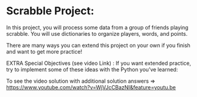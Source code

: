 # Scrabble Project:

In this project, you will process some data from a group of friends playing scrabble.
You will use dictionaries to organize players, words, and points.

There are many ways you can extend this project on your own if you finish and want to get more practice!



EXTRA Special Objectives (see video Link) :
If you want extended practice, try to implement some of these ideas with the Python you’ve learned:



 To see the video solution with additional solution answers => https://www.youtube.com/watch?v=WjVJcCBazNI&feature=youtu.be
